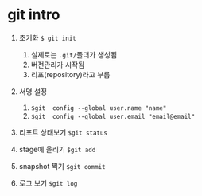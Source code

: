 # git intro

1. 초기화 `$ git init`

   1. 실제로는 `.git/`폴더가 생성됨
   2. 버전관리가 시작됨
   3. 리포(repository)라고 부름

2. 서명 설정

   1. `$git  config --global user.name "name"`
   2. `$git  config --global user.email "email@email"`

3. 리포트 상태보기 `$git status`

4. stage에 올리기 `$git add`

5. snapshot 찍기 `$git commit`

6. 로그 보기 `$git log`

   

   